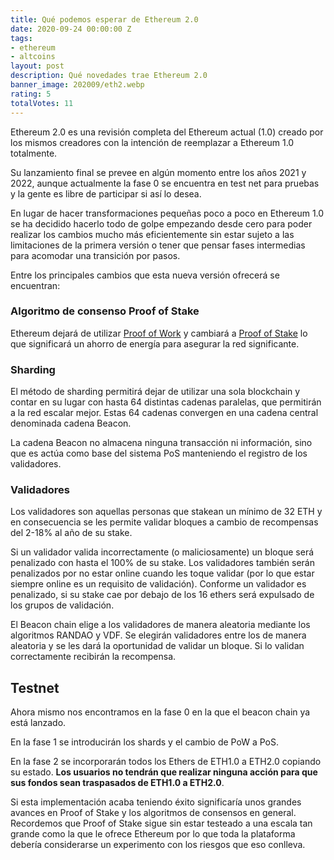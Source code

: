 ```yaml
---
title: Qué podemos esperar de Ethereum 2.0
date: 2020-09-24 00:00:00 Z
tags:
- ethereum
- altcoins
layout: post
description: Qué novedades trae Ethereum 2.0
banner_image: 202009/eth2.webp
rating: 5
totalVotes: 11
---
```


Ethereum 2.0 es una revisión completa del Ethereum actual (1.0) creado por los mismos creadores con la intención de reemplazar a Ethereum 1.0 totalmente.

<!--more-->

Su lanzamiento final se prevee en algún momento entre los años 2021 y 2022, aunque actualmente la fase 0 se encuentra en test net para pruebas y la gente es libre de participar si así lo desea.

En lugar de hacer transformaciones pequeñas poco a poco en Ethereum 1.0 se ha decidido hacerlo todo de golpe empezando desde cero para poder realizar los cambios mucho más eficientemente sin estar sujeto a las limitaciones de la primera versión o tener que pensar fases intermedias para acomodar una transición por pasos.

Entre los principales cambios que esta nueva versión ofrecerá se encuentran:

### Algoritmo de consenso Proof of Stake
Ethereum dejará de utilizar [Proof of Work](/que-es-proof-of-work) y cambiará a [Proof of Stake](/proof-of-work-vs-proof-of-stake/) lo que significará un ahorro de energía para asegurar la red significante.

### Sharding
El método de sharding permitirá dejar de utilizar una sola blockchain y contar en su lugar con hasta 64 distintas cadenas paralelas, que permitirán a la red escalar mejor. Estas 64 cadenas convergen en una cadena central denominada cadena Beacon.

La cadena Beacon no almacena ninguna transacción ni información, sino que es actúa como base del sistema PoS manteniendo el registro de los validadores.


### Validadores

Los validadores son aquellas personas que stakean un mínimo de 32 ETH y en consecuencia se les permite validar bloques a cambio de recompensas del 2-18% al año de su stake.

Si un validador valida incorrectamente (o maliciosamente) un bloque será penalizado con hasta el 100% de su stake. Los validadores también serán penalizados por no estar online cuando les toque validar (por lo que estar siempre online es un requisito de validación). Conforme un validador es penalizado, si su stake cae por debajo de los 16 ethers será expulsado de los grupos de validación.

El Beacon chain elige a los validadores de manera aleatoria mediante los algoritmos RANDAO y VDF. Se elegirán validadores entre los de manera aleatoria y se les dará la oportunidad de validar un bloque. Si lo validan correctamente recibirán la recompensa.

## Testnet

Ahora mismo nos encontramos en la fase 0 en la que el beacon chain ya está lanzado.

En la fase 1 se introducirán los shards y el cambio de PoW a PoS.

En la fase 2 se incorporarán todos los Ethers de ETH1.0 a ETH2.0 copiando su estado. **Los usuarios no tendrán que realizar ninguna acción para que sus fondos sean traspasados de ETH1.0 a ETH2.0**.



Si esta implementación acaba teniendo éxito significaría unos grandes avances en Proof of Stake y los algoritmos de consensos en general. Recordemos que Proof of Stake sigue sin estar testeado a una escala tan grande como la que le ofrece Ethereum por lo que toda la plataforma debería considerarse un experimento con los riesgos que eso conlleva.